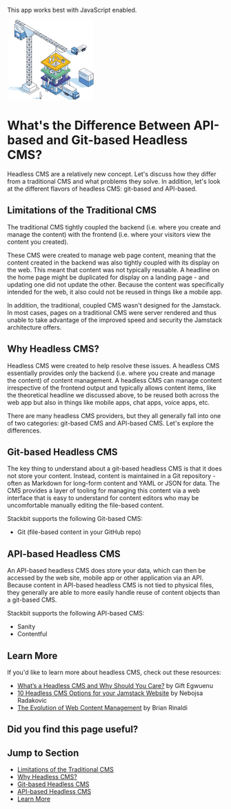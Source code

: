 This app works best with JavaScript enabled.

![Stackbit](/docs/images/stackbit-crane-sm.png)

# What's the Difference Between API-based and Git-based Headless CMS?

Headless CMS are a relatively new concept. Let's discuss how they differ from a traditional CMS and what problems they solve. In addition, let's look at the different flavors of headless CMS: git-based and API-based.

## <a href="#limitations_of_the_traditional_cms" class="hash-link"><span class="icon-copy"></span></a>Limitations of the Traditional CMS

The traditional CMS tightly coupled the backend (i.e. where you create and manage the content) with the frontend (i.e. where your visitors view the content you created).

These CMS were created to manage web page content, meaning that the content created in the backend was also tightly coupled with its display on the web. This meant that content was not typically reusable. A headline on the home page might be duplicated for display on a landing page - and updating one did not update the other. Because the content was specifically intended for the web, it also could not be reused in things like a mobile app.

In addition, the traditional, coupled CMS wasn't designed for the Jamstack. In most cases, pages on a traditional CMS were server rendered and thus unable to take advantage of the improved speed and security the Jamstack architecture offers.

## <a href="#why_headless_cms" class="hash-link"><span class="icon-copy"></span></a>Why Headless CMS?

Headless CMS were created to help resolve these issues. A headless CMS essentially provides only the backend (i.e. where you create and manage the content) of content management. A headless CMS can manage content irrespective of the frontend output and typically allows content items, like the theoretical headline we discussed above, to be reused both across the web app but also in things like mobile apps, chat apps, voice apps, etc.

There are many headless CMS providers, but they all generally fall into one of two categories: git-based CMS and API-based CMS. Let's explore the differences.

## <a href="#git_based_headless_cms" class="hash-link"><span class="icon-copy"></span></a>Git-based Headless CMS

The key thing to understand about a git-based headless CMS is that it does not store your content. Instead, content is maintained in a Git repository - often as Markdown for long-form content and YAML or JSON for data. The CMS provides a layer of tooling for managing this content via a web interface that is easy to understand for content editors who may be uncomfortable manually editing the file-based content.

Stackbit supports the following Git-based CMS:

- Git (file-based content in your GitHub repo)

## <a href="#api_based_headless_cms" class="hash-link"><span class="icon-copy"></span></a>API-based Headless CMS

An API-based headless CMS does store your data, which can then be accessed by the web site, mobile app or other application via an API. Because content in API-based headless CMS is not tied to physical files, they generally are able to more easily handle reuse of content objects than a git-based CMS.

Stackbit supports the following API-based CMS:

- Sanity
- Contentful

## <a href="#learn_more" class="hash-link"><span class="icon-copy"></span></a>Learn More

If you'd like to learn more about headless CMS, check out these resources:

- [What’s a Headless CMS and Why Should You Care?](https://www.stackbit.com/blog/what-is-a-headless-cms/) by Gift Egwuenu
- [10 Headless CMS Options for your Jamstack Website](https://bejamas.io/blog/headless-cms/) by Nebojsa Radakovic
- [The Evolution of Web Content Management](https://remotesynthesis.com/blog/evolution-of-web-content-manaagement) by Brian Rinaldi

## Did you find this page useful?

## Jump to Section

- [Limitations of the Traditional CMS](#limitations_of_the_traditional_cms)
- [Why Headless CMS?](#why_headless_cms)
- [Git-based Headless CMS](#git_based_headless_cms)
- [API-based Headless CMS](#api_based_headless_cms)
- [Learn More](#learn_more)
